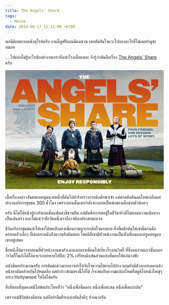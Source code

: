 ```yaml
---
title: The Angels' Share
tags:
  - Movie
date: 2014-06-17 11:13:00 +0700
---
```


พอดีมีเทศกาลหนังยุโรปครับ งานนี้ดูฟรีแถมมีคนชวน เลยตัดสินใจแวะไปลองอะไรที่ไม่เคยทำดูซะหน่อย

... ไปแบบไม่รู้อะไรซักอย่างจนกระทั่งเข้าโรงเนี่ยแหละ ถึงรู้ว่ามันคือเรื่อง [The Angels' Share][] ครับ

![](/images/the-angels-share.jpg)

เนื้อเรื่องกล่าวอันธพาลหนุ่มนายหนึ่งที่ดันไปทำร้ายร่างกายนักศึกษาเข้า แต่ศาลตัดสินลดโทษเหลือแค่ทำงานบริการชุมชน 300 ชั่วโมง เพราะตอนนั้นเขากำลังจะกลายเป็นพ่อของเด็กชายตัวน้อยๆ

ครับ นี่ไม่ใช่หนังบู้ระห่ำแอคชั่นแฟนตาซีชวนฝัน แต่มันคือการต่อสู้ในชีวิตจริงที่ไม่หอมหวานเดินทางเป็นเส้นตรง และไม่แน่ว่าซักวันหนึ่งเราก็อาจต้องประสบพบเจอ

ชีวิตบริการชุมชนทำให้เขาได้พบป่ะผองเพื่อนอาชญากรกลับใจมากมาย สิ่งที่ผลักดันให้เขาดิ้นรนคือครอบครัวเล็กๆ ที่เขาตระหนักถึงความรับผิดชอบ โชคดีที่เขามีหัวหน้างานเป็นทั้งเพื่อนและครูคอยดูแลเขาอยู่เสมอ

ชื่อหนังได้มาจากตอนที่หัวหน้างานพาตัวเอกและผองเพื่อนไปเที่ยวโรงบ่มวิสกี้ ที่ซึ่งคนงานแถวนั้นบอกว่าวิสกี้ในถังไม้โอ๊คจะระเหยหายไปปีละ 2% เปรียบดังเช่นส่วนแบ่งที่มอบให้แก่นางฟ้า

หนังดีพอประมาณครับ การตัดต่อช่วงแรกอาจทำให้จับใจความได้ยากไปบ้าง แถมยังมีตัวละครเยอะแล้วหน้าตาดันคล้ายกันไปหมดอีก แต่ถ้าก้าวข้ามตรงนี้ไปได้ ก็จะพบกับความแปลกใหม่ที่สตูดิโอหนังใหญ่ๆ อย่าง Hollywood ให้ไม่ได้ครับ

สิ่งที่ชอบที่สุดคงหนีไม่พ้นประโยคที่ว่า "หนึ่งเพื่อลิ้มลอง หนึ่งเพื่อสะสม หนึ่งเพื่อแบ่งบัน"

เพราะแม้ชีวิตต้องดิ้นรน แต่ก็อย่าลืมที่จะแบ่งบันสิ่งดีๆ บ้างนะครับ


[The Angels' Share]: //www.imdb.com/title/tt1924394/

